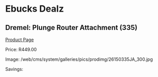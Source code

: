 
# Ebucks Dealz
## Dremel: Plunge Router Attachment (335)
[Product Page](https://www.ebucks.com/web/shop/productSelected.do?prodId=349579895&catId=717342768)

Price: R449.00

Image: /web/cms/system/galleries/pics/prodimg/26150335JA_300.jpg

Savings: 


	